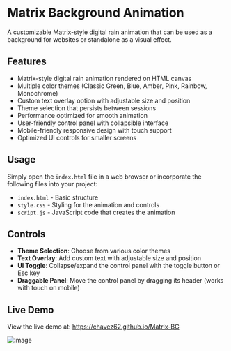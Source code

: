 # Matrix Background Animation

A customizable Matrix-style digital rain animation that can be used as a background for websites or standalone as a visual effect.

## Features

- Matrix-style digital rain animation rendered on HTML canvas
- Multiple color themes (Classic Green, Blue, Amber, Pink, Rainbow, Monochrome)
- Custom text overlay option with adjustable size and position
- Theme selection that persists between sessions
- Performance optimized for smooth animation
- User-friendly control panel with collapsible interface
- Mobile-friendly responsive design with touch support
- Optimized UI controls for smaller screens

## Usage

Simply open the `index.html` file in a web browser or incorporate the following files into your project:

- `index.html` - Basic structure
- `style.css` - Styling for the animation and controls
- `script.js` - JavaScript code that creates the animation

## Controls

- **Theme Selection**: Choose from various color themes
- **Text Overlay**: Add custom text with adjustable size and position
- **UI Toggle**: Collapse/expand the control panel with the toggle button or Esc key
- **Draggable Panel**: Move the control panel by dragging its header (works with touch on mobile)

## Live Demo

View the live demo at: https://chavez62.github.io/Matrix-BG

![image](https://github.com/user-attachments/assets/e2ccafc7-6ac2-4397-8c87-27efcd77ab8b)
